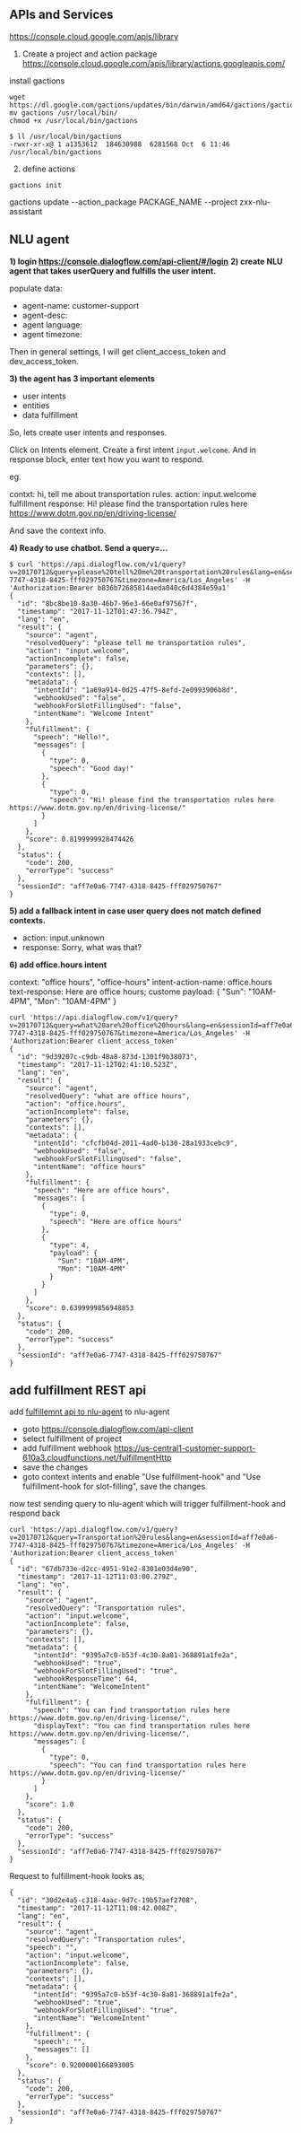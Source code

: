 APIs and Services
------------------

https://console.cloud.google.com/apis/library

1) Create a project and action package 
https://console.cloud.google.com/apis/library/actions.googleapis.com/


install gactions

```
wget https://dl.google.com/gactions/updates/bin/darwin/amd64/gactions/gactions
mv gactions /usr/local/bin/
chmod +x /usr/local/bin/gactions
```

```
$ ll /usr/local/bin/gactions 
-rwxr-xr-x@ 1 a1353612  184630988  6281568 Oct  6 11:46 /usr/local/bin/gactions
```


2) define actions

```
gactions init

```


gactions update --action_package PACKAGE_NAME --project zxx-nlu-assistant


NLU agent
---------

**1) login https://console.dialogflow.com/api-client/#/login**
**2) create NLU agent that takes userQuery and fulfills the user intent.**

populate data:

- agent-name: customer-support
- agent-desc:
- agent language:
- agent timezone:


Then in general settings, I will get client_access_token and dev_access_token.

**3) the agent has 3 important elements**

- user intents
- entities
- data fulfillment

So, lets create user intents and responses.

Click on Intents element. Create a first intent `input.welcome`.
And in response block, enter text how you want to respond.

eg. 

contxt: hi, tell me about transportation rules.
action: input.welcome
fulfillment response: Hi! please find the transportation rules here https://www.dotm.gov.np/en/driving-license/

And save the context info.

**4) Ready to use chatbot. Send a query=...**

```
$ curl 'https://api.dialogflow.com/v1/query?v=20170712&query=please%20tell%20me%20transportation%20rules&lang=en&sessionId=aff7e0a6-7747-4318-8425-fff029750767&timezone=America/Los_Angeles' -H 'Authorization:Bearer b836b72685814aeda040c6d4384e59a1'
{
  "id": "8bc8be10-8a30-46b7-96e3-66e0af97567f",
  "timestamp": "2017-11-12T01:47:36.794Z",
  "lang": "en",
  "result": {
    "source": "agent",
    "resolvedQuery": "please tell me transportation rules",
    "action": "input.welcome",
    "actionIncomplete": false,
    "parameters": {},
    "contexts": [],
    "metadata": {
      "intentId": "1a69a914-0d25-47f5-8efd-2e0993906b8d",
      "webhookUsed": "false",
      "webhookForSlotFillingUsed": "false",
      "intentName": "Welcome Intent"
    },
    "fulfillment": {
      "speech": "Hello!",
      "messages": [
        {
          "type": 0,
          "speech": "Good day!"
        },
        {
          "type": 0,
          "speech": "Hi! please find the transportation rules here https://www.dotm.gov.np/en/driving-license/"
        }
      ]
    },
    "score": 0.8199999928474426
  },
  "status": {
    "code": 200,
    "errorType": "success"
  },
  "sessionId": "aff7e0a6-7747-4318-8425-fff029750767"
}

```

**5) add a fallback intent in case user query does not match defined contexts.**

- action: input.unknown
- response: Sorry, what was that?

**6) add office.hours intent**

context: "office hours", "office-hours"
intent-action-name: office.hours
text-response: Here are office hours;
custome payload:
{
  "Sun": "10AM-4PM",
  "Mon": "10AM-4PM"
}

```
curl 'https://api.dialogflow.com/v1/query?v=20170712&query=what%20are%20office%20hours&lang=en&sessionId=aff7e0a6-7747-4318-8425-fff029750767&timezone=America/Los_Angeles' -H 'Authorization:Bearer client_access_token'
{
  "id": "9d39207c-c9db-48a8-873d-1301f9b38073",
  "timestamp": "2017-11-12T02:41:10.523Z",
  "lang": "en",
  "result": {
    "source": "agent",
    "resolvedQuery": "what are office hours",
    "action": "office.hours",
    "actionIncomplete": false,
    "parameters": {},
    "contexts": [],
    "metadata": {
      "intentId": "cfcfb04d-2011-4ad0-b130-28a1933cebc9",
      "webhookUsed": "false",
      "webhookForSlotFillingUsed": "false",
      "intentName": "office hours"
    },
    "fulfillment": {
      "speech": "Here are office hours",
      "messages": [
        {
          "type": 0,
          "speech": "Here are office hours"
        },
        {
          "type": 4,
          "payload": {
            "Sun": "10AM-4PM",
            "Mon": "10AM-4PM"
          }
        }
      ]
    },
    "score": 0.6399999856948853
  },
  "status": {
    "code": 200,
    "errorType": "success"
  },
  "sessionId": "aff7e0a6-7747-4318-8425-fff029750767"
}

```


add fulfillment REST api
---------------------------

add [fulfillemnt api to nlu-agent](https://dialogflow.com/docs/getting-started/basic-fulfillment-conversation)
to nlu-agent 

- goto https://console.dialogflow.com/api-client
- select fulfillment of project
- add fulfillment webhook https://us-central1-customer-support-610a3.cloudfunctions.net/fulfillmentHttp
- save the changes
- goto context intents and enable "Use fulfillment-hook" and "Use fulfillment-hook for slot-filling", save the changes

now test sending query to nlu-agent which will trigger fulfillment-hook and respond back

```
curl 'https://api.dialogflow.com/v1/query?v=20170712&query=Transportation%20rules&lang=en&sessionId=aff7e0a6-7747-4318-8425-fff029750767&timezone=America/Los_Angeles' -H 'Authorization:Bearer client_access_token'
{
  "id": "67db733e-d2cc-4951-91e2-8301e03d4e90",
  "timestamp": "2017-11-12T11:03:00.279Z",
  "lang": "en",
  "result": {
    "source": "agent",
    "resolvedQuery": "Transportation rules",
    "action": "input.welcome",
    "actionIncomplete": false,
    "parameters": {},
    "contexts": [],
    "metadata": {
      "intentId": "9395a7c0-b53f-4c30-8a81-368891a1fe2a",
      "webhookUsed": "true",
      "webhookForSlotFillingUsed": "true",
      "webhookResponseTime": 64,
      "intentName": "WelcomeIntent"
    },
    "fulfillment": {
      "speech": "You can find transportation rules here https://www.dotm.gov.np/en/driving-license/",
      "displayText": "You can find transportation rules here https://www.dotm.gov.np/en/driving-license/",
      "messages": [
        {
          "type": 0,
          "speech": "You can find transportation rules here https://www.dotm.gov.np/en/driving-license/"
        }
      ]
    },
    "score": 1.0
  },
  "status": {
    "code": 200,
    "errorType": "success"
  },
  "sessionId": "aff7e0a6-7747-4318-8425-fff029750767"
}
```

Request to fulfillment-hook looks as;

```
{
  "id": "30d2e4a5-c318-4aac-9d7c-19b57aef2708",
  "timestamp": "2017-11-12T11:08:42.008Z",
  "lang": "en",
  "result": {
    "source": "agent",
    "resolvedQuery": "Transportation rules",
    "speech": "",
    "action": "input.welcome",
    "actionIncomplete": false,
    "parameters": {},
    "contexts": [],
    "metadata": {
      "intentId": "9395a7c0-b53f-4c30-8a81-368891a1fe2a",
      "webhookUsed": "true",
      "webhookForSlotFillingUsed": "true",
      "intentName": "WelcomeIntent"
    },
    "fulfillment": {
      "speech": "",
      "messages": []
    },
    "score": 0.9200000166893005
  },
  "status": {
    "code": 200,
    "errorType": "success"
  },
  "sessionId": "aff7e0a6-7747-4318-8425-fff029750767"
}
```
